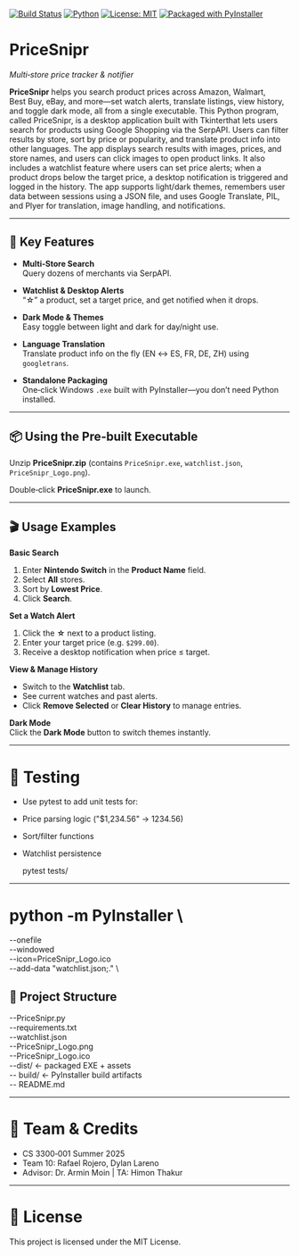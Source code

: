 [![Build Status](https://github.com/RafaelRoj8/CS_3300_Grp10_Project/actions/workflows/build.yml/badge.svg?branch=main)](https://github.com/RafaelRoj8/CS_3300_Grp10_Project/actions)
[![Python](https://img.shields.io/badge/Python-3.12-blue.svg)](https://www.python.org/)
[![License: MIT](https://img.shields.io/badge/License-MIT-yellow.svg)](LICENSE)
[![Packaged with PyInstaller](https://img.shields.io/badge/Packaged_with-PyInstaller-orange.svg)](https://pyinstaller.org/)


# PriceSnipr  
*Multi‑store price tracker & notifier*

**PriceSnipr** helps you search product prices across Amazon, Walmart, Best Buy, eBay, and more—set watch alerts, translate listings, view history, and toggle dark mode, all from a single executable. This Python program, called PriceSnipr, is a desktop application built with Tkinterthat lets users search for products using Google Shopping via the SerpAPI. Users can filter results by store, sort by price or popularity, and translate product info into other languages. The app displays search results with images, prices, and store names, and users can click images to open product links. It also includes a watchlist feature where users can set price alerts; when a product drops below the target price, a desktop notification is triggered and logged in the history. The app supports light/dark themes, remembers user data between sessions using a JSON file, and uses Google Translate, PIL, and Plyer for translation, image handling, and notifications.

---

## 🚀 Key Features

- **Multi‑Store Search**  
  Query dozens of merchants via SerpAPI.

- **Watchlist & Desktop Alerts**  
  “☆” a product, set a target price, and get notified when it drops.

- **Dark Mode & Themes**  
  Easy toggle between light and dark for day/night use.

- **Language Translation**  
  Translate product info on the fly (EN ↔ ES, FR, DE, ZH) using `googletrans`.

- **Standalone Packaging**  
  One‑click Windows `.exe` built with PyInstaller—you don’t need Python installed.

---

## 📦 Using the Pre‑built Executable

Unzip **PriceSnipr.zip** (contains `PriceSnipr.exe`, `watchlist.json`, `PriceSnipr_Logo.png`).

Double‑click **PriceSnipr.exe** to launch.

---

## 🎬 Usage Examples

**Basic Search**  
1. Enter **Nintendo Switch** in the **Product Name** field.  
2. Select **All** stores.  
3. Sort by **Lowest Price**.  
4. Click **Search**.

**Set a Watch Alert**  
1. Click the **☆** next to a product listing.  
2. Enter your target price (e.g. `$299.00`).  
3. Receive a desktop notification when price ≤ target.

**View & Manage History**  
- Switch to the **Watchlist** tab.  
- See current watches and past alerts.  
- Click **Remove Selected** or **Clear History** to manage entries.

**Dark Mode**  
Click the **Dark Mode** button to switch themes instantly.

---
# 🧪 Testing
- Use pytest to add unit tests for:

- Price parsing logic ("$1,234.56" → 1234.56)

- Sort/filter functions

- Watchlist persistence

  pytest tests/


---

# python -m PyInstaller \
  --onefile \
  --windowed \
  --icon=PriceSnipr_Logo.ico \
  --add-data "watchlist.json;." \

## 📁 Project Structure

--PriceSnipr.py \
--requirements.txt \
--watchlist.json \
--PriceSnipr_Logo.png \
--PriceSnipr_Logo.ico \
--dist/                 ← packaged EXE + assets \
-- build/                ← PyInstaller build artifacts \
-- README.md


  ---

  # 👥 Team & Credits
  
- CS 3300‑001 Summer 2025
- Team 10: Rafael Rojero, Dylan Lareno
- Advisor: Dr. Armin Moin | TA: Himon Thakur

---

# 📜 License
This project is licensed under the MIT License.



